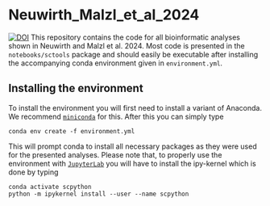 # Neuwirth_Malzl_et_al_2024
[![DOI](https://zenodo.org/badge/698192309.svg)](https://zenodo.org/doi/10.5281/zenodo.10849496)
This repository contains the code for all bioinformatic analyses shown in Neuwirth and Malzl et al. 2024. 
Most code is presented in the `notebooks/sctools` package and should easily be executable after installing the accompanying conda environment
given in `environment.yml`.

## Installing the environment
To install the environment you will first need to install a variant of Anaconda. We recommend [`miniconda`](https://docs.anaconda.com/free/miniconda/) for this.
After this you can simply type
```
conda env create -f environment.yml
```
This will prompt conda to install all necessary packages as they were used for the presented analyses. Please note that, to properly use the environment with [`JupyterLab`](https://jupyter.org/)
you will have to install the ipy-kernel which is done by typing
```
conda activate scpython
python -m ipykernel install --user --name scpython
```

